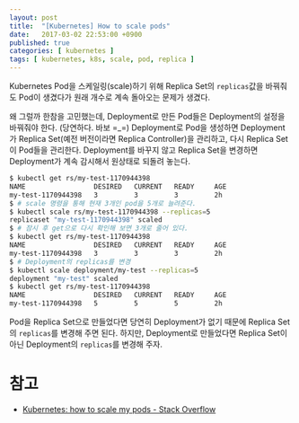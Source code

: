```yaml
---
layout: post
title:  "[Kubernetes] How to scale pods"
date:   2017-03-02 22:53:00 +0900
published: true
categories: [ kubernetes ]
tags: [ kubernetes, k8s, scale, pod, replica ]
---
```


Kubernetes Pod을 스케일링(scale)하기 위해 Replica Set의 `replicas`값을 바꿔줘도 Pod이 생겼다가 원래 개수로 계속 돌아오는 문제가 생겼다.

왜 그럴까 한참을 고민했는데, Deployment로 만든 Pod들은 Deployment의 설정을 바꿔줘야 한다. (당연하다. 바보 =_=) Deployment로 Pod을 생성하면 Deployment가 Replica Set(예전 버전이라면 Replica Controller)을 관리하고, 다시 Replica Set이 Pod들을 관리한다. Deployment를 바꾸지 않고 Replica Set을 변경하면 Deployment가 계속 감시해서 원상태로 되돌려 놓는다.

```bash
$ kubectl get rs/my-test-1170944398
NAME                 DESIRED   CURRENT   READY     AGE
my-test-1170944398   3         3         3         2h
$ # scale 명령을 통해 현재 3개인 pod을 5개로 늘려준다.
$ kubectl scale rs/my-test-1170944398 --replicas=5
replicaset "my-test-1170944398" scaled
$ # 잠시 후 get으로 다시 확인해 보면 3개로 줄어 있다.
$ kubectl get rs/my-test-1170944398
NAME                 DESIRED   CURRENT   READY     AGE
my-test-1170944398   3         3         3         2h
$ # Deployment의 replicas를 변경
$ kubectl scale deployment/my-test --replicas=5
deployment "my-test" scaled
$ kubectl get rs/my-test-1170944398
NAME                 DESIRED   CURRENT   READY     AGE
my-test-1170944398   5         5         5         2h
```

Pod을 Replica Set으로 만들었다면 당연히 Deployment가 없기 때문에 Replica Set의 `replicas`를 변경해 주면 된다. 하지만, Deployment로 만들었다면 Replica Set이 아닌 Deployment의 `replicas`를 변경해 주자.

# 참고
- [Kubernetes: how to scale my pods - Stack Overflow](http://stackoverflow.com/questions/38344896/kubernetes-how-to-scale-my-pods)
